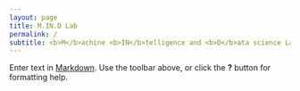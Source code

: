 ```yaml
---
layout: page
title: M.IN.D Lab
permalink: /
subtitle: <b>M</b>achine <b>IN</b>telligence and <b>D</b>ata science Laboratory
---
```



Enter text in [Markdown](http://daringfireball.net/projects/markdown/). Use the toolbar above, or click the **?** button for formatting help.
